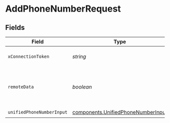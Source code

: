 # AddPhoneNumberRequest


## Fields

| Field                                                                                    | Type                                                                                     | Required                                                                                 | Description                                                                              |
| ---------------------------------------------------------------------------------------- | ---------------------------------------------------------------------------------------- | ---------------------------------------------------------------------------------------- | ---------------------------------------------------------------------------------------- |
| `xConnectionToken`                                                                       | *string*                                                                                 | :heavy_check_mark:                                                                       | The connection token                                                                     |
| `remoteData`                                                                             | *boolean*                                                                                | :heavy_minus_sign:                                                                       | Set to true to include data from the original Accounting software.                       |
| `unifiedPhoneNumberInput`                                                                | [components.UnifiedPhoneNumberInput](../../models/components/unifiedphonenumberinput.md) | :heavy_check_mark:                                                                       | N/A                                                                                      |